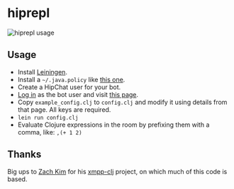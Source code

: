 # hiprepl

<img src="http://tailrecursion.com/~alan/pix/hiprepl_xmpp.png" alt="hiprepl usage"/>

## Usage

* Install [Leiningen](https://github.com/technomancy/leiningen).
* Install a `~/.java.policy` like [this one](https://raw.github.com/flatland/clojail/master/example.policy).
* Create a HipChat user for your bot.
* [Log in](https://www.hipchat.com/sign_in) as the bot user and visit [this page](https://hipchat.com/account/xmpp).
* Copy `example_config.clj` to `config.clj` and modify it using details from that page.  All keys are required.
* `lein run config.clj`
* Evaluate Clojure expressions in the room by prefixing them with a comma, like: `,(+ 1 2)`

## Thanks

Big ups to [Zach Kim](http://zacharykim.com/) for his
[xmpp-clj](https://github.com/zkim/xmpp-clj) project, on which much of
this code is based.